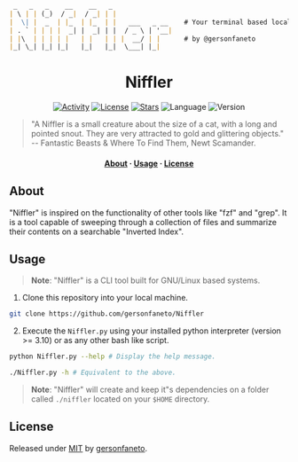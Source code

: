 ```markdown
 _   _   _    __    __   _               
| \ | | (_)  / _|  / _| | |              
|  \| |  _  | |_  | |_  | |   ___   _ __    # Your terminal based local search engine!
| . ` | | | |  _| |  _| | |  / _ \ | '__|   
| |\  | | | | |   | |   | | |  __/ | |      # by @gersonfaneto
|_| \_| |_| |_|   |_|   |_|  \___| |_|   

```

<h1 align="center">Niffler</h1>

<div align="center">

[![Activity](https://img.shields.io/github/last-commit/gersonfaneto/Niffler?color=blue&style=for-the-badge&logo=git)](https://github.com/gersonfaneto/Niffler/commit/main)
[![License](https://img.shields.io/github/license/gersonfaneto/Niffler?color=blue&style=for-the-badge)](https://github.com/gersonfaneto/Niffler/blob/main/LICENSE)
[![Stars](https://img.shields.io/github/stars/gersonfaneto/Niffler?color=blue&style=for-the-badge&logo=github)](https://github.com/gersonfaneto/Niffler)
![Language](https://img.shields.io/static/v1?label=LANGUAGE&message=Python&color=informational&style=for-the-badge)
![Version](https://img.shields.io/static/v1?label=VERSION&message=1.0.0&color=informational&style=for-the-badge)

</div>

> "A Niffler is a small creature about the size of a cat, with a long and pointed snout.
> They are very attracted to gold and glittering objects."
> -- Fantastic Beasts & Where To Find Them, Newt Scamander.


<h4 align="center">
  <a href="#about">About</a>
  ·
  <a href="#usage">Usage</a>
  ·
  <a href="#license">License</a>
</h4>

## About

"Niffler" is inspired on the functionality of other tools like "fzf" and "grep". It is a tool
capable of sweeping through a collection of files and summarize their contents on a searchable
"Inverted Index".

## Usage

> **Note**: "Niffler" is a CLI tool built for GNU/Linux based systems.

1. Clone this repository into your local machine.

```bash
git clone https://github.com/gersonfaneto/Niffler
```

2. Execute the `Niffler.py` using your installed python interpreter (version >= 3.10)
or as any other bash like script.

```bash
python Niffler.py --help # Display the help message.
```

```bash
./Niffler.py -h # Equivalent to the above.
```

> **Note**: "Niffler" will create and keep it"s dependencies on a folder called 
> `./niffler` located on your `$HOME` directory.

## License

Released under [MIT](https://github.com/gersonfaneto/Niffler/blob/main/LICENSE) by [gersonfaneto](https://github.com/gersonfaneto).
